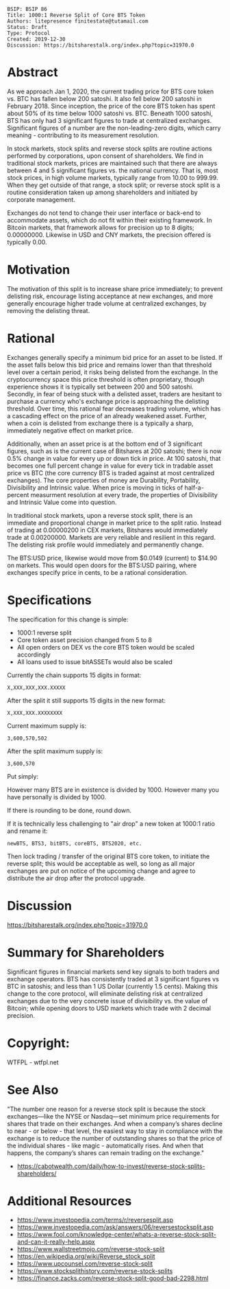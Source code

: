     BSIP: BSIP 86
    Title: 1000:1 Reverse Split of Core BTS Token
    Authors: litepresence finitestate@tutamail.com
    Status: Draft
    Type: Protocol
    Created: 2019-12-30 
    Discussion: https://bitsharestalk.org/index.php?topic=31970.0


# Abstract

As we approach Jan 1, 2020, the current trading price for BTS core token vs. BTC has fallen below 200 satoshi.  It also fell below 200 satoshi in February 2018.  Since inception, the price of the core BTS token has spent about 50% of its time below 1000 satoshi vs. BTC.  Beneath 1000 satoshi, BTS has only had 3 significant figures to trade at centralized exchanges.  Significant figures of a number are the non-leading-zero digits, which carry meaning - contributing to its measurement resolution. 

In stock markets, stock splits and reverse stock splits are routine actions performed by corporations, upon consent of shareholders.  We find in traditional stock markets, prices are maintained such that there are always between 4 and 5 significant figures vs. the national currency.   That is, most stock prices, in high volume markets, typically range from 10.00 to 999.99.   When they get outside of that range, a stock split; or reverse stock split is a routine consideration taken up among shareholders and initiated by corporate management.   

Exchanges do not tend to change their user interface or back-end to accommodate assets, which do not fit within their existing framework.  In Bitcoin markets, that framework allows for precision up to 8 digits; 0.00000000.  Likewise in USD and CNY markets, the precision offered is typically 0.00.   


# Motivation

The motivation of this split is to increase share price immediately; to prevent delisting risk, encourage listing acceptance at new exchanges, and more generally encourage higher trade volume at centralized exchanges, by removing the delisting threat.    


# Rational

Exchanges generally specify a minimum bid price for an asset to be listed.  If the asset falls below this bid price and remains lower than that threshold level over a certain period, it risks being delisted from the exchange.  In the cryptocurrency space this price threshold is often proprietary, though experience shows it is typically set between 200 and 500 satoshi.  Secondly, in fear of being stuck with a delisted asset, traders are hesitant to purchase a currency who's exchange price is approaching the delisting threshold.   Over time, this rational fear decreases trading volume, which has a cascading effect on the price of an already weakened asset.  Further, when a coin is delisted from exchange there is a typically a sharp, immediately negative effect on market price.   

Additionally, when an asset price is at the bottom end of 3 significant figures, such as is the current case of Bitshares at 200 satoshi; there is now 0.5% change in value for every up or down tick in price.  At 100 satoshi, that becomes one full percent change in value for every tick in tradable asset price vs BTC (the core currency BTS is traded against at most centralized exchanges).  The core properties of money are Durability, Portability, Divisibility and Intrinsic value.   When price is moving in ticks of half-a-percent measurment resolution at every trade, the properties of Divisibility and Intrinsic Value come into question.  

In traditional stock markets, upon a reverse stock split, there is an immediate and proportional change in market price to the split ratio.   Instead of trading at 0.00000200 in CEX markets, Bitshares would immediately trade at 0.00200000.   Markets are very reliable and resilient in this regard.   The delisting risk profile would immediately and permanently change.  

The BTS:USD price, likewise would move from $0.0149 (current) to $14.90 on markets.  This would open doors for the BTS:USD pairing, where exchanges specify price in cents, to be a rational consideration. 


# Specifications

The specification for this change is simple:

- 1000:1 reverse split
- Core token asset precision changed from 5 to 8
- All open orders on DEX vs the core BTS token would be scaled accordingly
- All loans used to issue bitASSETs would also be scaled

Currently the chain supports 15 digits in format:

    X,XXX,XXX,XXX.XXXXX
    
After the split it still supports 15 digits in the new format:

    X,XXX,XXX.XXXXXXXX

Current maximum supply is:

    3,600,570,502
    
After the split maximum supply is:

    3,600,570

Put simply:

However many BTS are in existence is divided by 1000.  However many you have personally is divided by 1000.  

If there is rounding to be done, round down.

If it is technically less challenging to "air drop" a new token at 1000:1 ratio and rename it: 

    newBTS, BTS3, bitBTS, coreBTS, BTS2020, etc. 

Then lock trading / transfer of the original BTS core token, to initiate the reverse split; this would be acceptable as well, so long as all major exchanges are put on notice of the upcoming change and agree to distribute the air drop after the protocol upgrade.


# Discussion

https://bitsharestalk.org/index.php?topic=31970.0


# Summary for Shareholders


Significant figures in financial markets send key signals to both traders and exchange operators.   BTS has consistently traded at 3 significant figures vs BTC in satoshis; and less than 1 US Dollar (currently 1.5 cents).   Making this change to the core protocol, will eliminate delisting risk at centralized exchanges due to the very concrete issue of divisibility vs. the value of Bitcoin; while opening doors to USD markets which trade with 2 decimal precision.


# Copyright: 

WTFPL - wtfpl.net


# See Also

"The number one reason for a reverse stock split is because the stock exchanges—like the NYSE or Nasdaq—set minimum price requirements for shares that trade on their exchanges. And when a company’s shares decline to near - or below - that level, the easiest way to stay in compliance with the exchange is to reduce the number of outstanding shares so that the price of the individual shares - like magic - automatically rises. And when that happens, the company’s shares can remain trading on the exchange."

- https://cabotwealth.com/daily/how-to-invest/reverse-stock-splits-shareholders/

# Additional Resources

- https://www.investopedia.com/terms/r/reversesplit.asp
- https://www.investopedia.com/ask/answers/06/reversestocksplit.asp
- https://www.fool.com/knowledge-center/whats-a-reverse-stock-split-and-can-it-really-help.aspx
- https://www.wallstreetmojo.com/reverse-stock-split
- https://en.wikipedia.org/wiki/Reverse_stock_split
- https://www.upcounsel.com/reverse-stock-split
- https://www.stocksplithistory.com/reverse-stock-splits
- https://finance.zacks.com/reverse-stock-split-good-bad-2298.html
